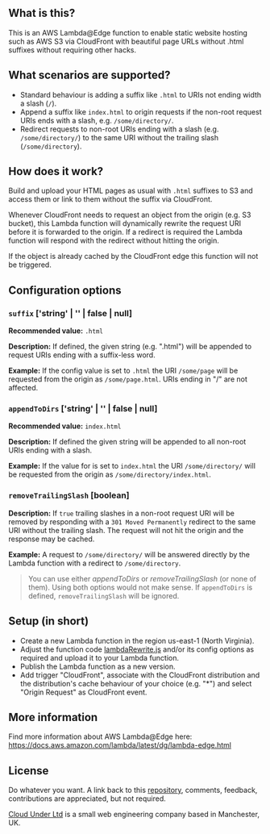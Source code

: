 ## What is this?

This is an AWS Lambda@Edge function to enable static website hosting such as AWS S3 via CloudFront with beautiful page URLs without .html suffixes without requiring other hacks.


## What scenarios are supported?

- Standard behaviour is adding a suffix like `.html` to URIs not ending width a slash (`/`).
- Append a suffix like `index.html` to origin requests if the non-root request URIs ends with a slash, e.g. `/some/directory/`.
- Redirect requests to non-root URIs ending with a slash (e.g. `/some/directory/`) to the same URI without the trailing slash (`/some/directory`).


## How does it work?

Build and upload your HTML pages as usual with `.html` suffixes to S3 and access them or link to them without the suffix via CloudFront.

Whenever CloudFront needs to request an object from the origin (e.g. S3 bucket), this Lambda function will dynamically rewrite the request URI before it is forwarded to the origin. If a redirect is required the Lambda function will respond with the redirect without hitting the origin.

If the object is already cached by the CloudFront edge this function will not be triggered.


## Configuration options

### `suffix` ['string' | '' | false | null]

**Recommended value:** `.html`

**Description:** If defined, the given string (e.g. ".html") will be appended to request URIs ending with a suffix-less word.

**Example:** If the config value is set to `.html` the URI `/some/page` will be requested from the origin as `/some/page.html`. URIs ending in "/" are not affected.


### `appendToDirs` ['string' | '' | false | null]

**Recommended value:** `index.html`

**Description:** If defined the given string will be appended to all non-root URIs ending with a slash.

**Example:**  If the value for is set to `index.html` the URI `/some/directory/` will be requested from the origin as `/some/directory/index.html`.


### `removeTrailingSlash` [boolean]

**Description:** If `true` trailing slashes in a non-root request URI will be removed by responding with a `301 Moved Permanently` redirect to the same URI without the trailing slash. The request will not hit the origin and the response may be cached.

**Example:** A request to `/some/directory/` will be answered directly by the Lambda function with a redirect to `/some/directory`.


> You can use either *appendToDirs* or *removeTrailingSlash* (or none of them). Using both options would not make sense. If `appendToDirs` is defined, `removeTrailingSlash` will be ignored.


## Setup (in short)

- Create a new Lambda function in the region us-east-1 (North Virginia).
- Adjust the function code [lambdaRewrite.js](./lambdaRewrite.js) and/or its config options as required and upload it to your Lambda function.
- Publish the Lambda function as a new version.
- Add trigger "CloudFront", associate with the CloudFront distribution and the distribution's cache behaviour of your choice (e.g. "*") and select "Origin Request" as CloudFront event.


## More information

Find more information about AWS Lambda@Edge here: https://docs.aws.amazon.com/lambda/latest/dg/lambda-edge.html


## License

Do whatever you want. A link back to this [repository](https://github.com/CloudUnder/lambda-edge-nice-urls), comments, feedback, contributions are appreciated, but not required.

[Cloud Under Ltd](https://cloudunder.io) is a small web engineering company based in Manchester, UK.
